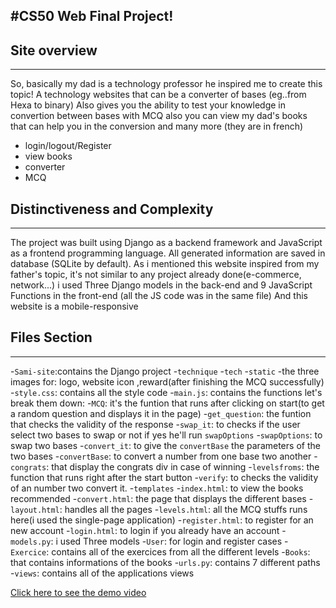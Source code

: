 #CS50 Web Final Project!
---
## Site overview
---
So, basically my dad is a technology professor he inspired me to create this topic!
A technology websites that can be a converter of bases (eg..from Hexa to binary) Also gives you the ability to test your knowledge in convertion between bases with MCQ 
also you can view my dad's books that can help you in the conversion and many more (they are in french)
- login/logout/Register 
- view books  
- converter 
- MCQ 

## Distinctiveness and Complexity
---
The project was built using Django as a backend framework and JavaScript as a frontend programming language. All generated information are saved in database (SQLite by default).
As i mentioned this website inspired from my father's topic, it's not similar to any project already done(e-commerce, network...)
i used Three Django models in the back-end and 9 JavaScript Functions in the front-end (all the JS code was in the same file)
And this website is a mobile-responsive

## Files Section
---
-`Sami-site`:contains the Django project
  -`technique`
    -`tech`
    -`static`
      -the three images for: logo, website icon ,reward(after finishing the MCQ successfully)
      -`style.css`: contains all the style code
      -`main.js`: contains the functions let's break them down:
        -`MCQ`: it's the funtion that runs after clicking on start(to get a random question and displays it in the page)
        -`get_question`: the funtion that checks the validity of the response
        -`swap_it`: to checks if the user select two bases to swap or not if yes he'll run `swapOptions`
        -`swapOptions`: to swap two bases
        -`convert_it`: to give the `convertBase` the parameters of the two bases
        -`convertBase`: to convert a number from one base two another
        -`congrats`: that display the congrats div in case of winning
        -`levelsfroms`: the function that runs right after the start button
        -`verify`: to checks the validity of an number two convert it.
    -`templates`
      -`index.html`: to view the books recommended
      -`convert.html`: the page that displays the different bases
      -`layout.html`: handles all the pages
      -`levels.html`: all the MCQ stuffs runs here(i used the single-page application)
      -`register.html`: to register for an new account
      -`login.html`: to login if you already have an account
    -`models.py`: i used Three models
      -`User`: for login and register cases
      -`Exercice`: contains all of the exercices from all the different levels
      -`Books`: that contains informations of the books
    -`urls.py`: contains 7 different paths
    -`views`: contains all of the applications views


[Click here to see the demo video]()
